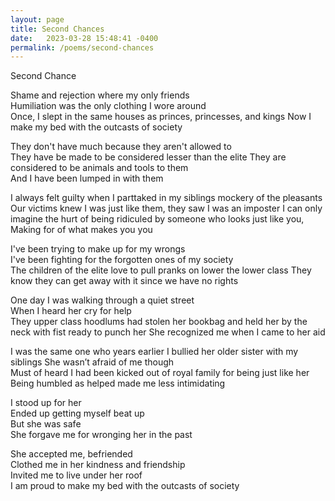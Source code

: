 ```yaml
---
layout: page
title: Second Chances
date:   2023-03-28 15:48:41 -0400
permalink: /poems/second-chances
---
```


Second Chance

Shame and rejection where my only friends  
Humiliation was the only clothing I wore around   
Once, I slept in the same houses as princes,   princesses, and kings
Now I make my bed with the outcasts of society  
  
They don't have much because they aren't allowed to  
They have be made to be considered lesser than the   elite
They are considered to be animals and tools to them  
And I have been lumped in with them  
  
I always felt guilty when I parttaked in my siblings    mockery of the pleasants
Our victims knew I was just like them, they saw I was   an imposter
I can only imagine the hurt of being ridiculed by   someone who looks just like you,
Making for of what makes you you  
  
I've been trying to make up for my wrongs  
I've been fighting for the forgotten ones of my society  
The children of the elite love to pull pranks on lower   the lower class
They know they can get away with it since we have no   rights
  
One day I was walking through a quiet street  
When I heard her cry for help  
They upper class hoodlums had stolen her bookbag and   held her by the neck with fist ready to punch her
She recognized me when I came to her aid  
  
I was the same one who years earlier I bullied her   older sister with my siblings
She wasn’t afraid of me though  
Must of heard I had been kicked out of royal family   for being just like her
Being humbled as helped made me less intimidating  
  
I stood up for her  
Ended up getting myself beat up  
But she was safe  
She forgave me for wronging her in the past  
  
She accepted me, befriended  
Clothed me in her kindness and friendship  
Invited me to live under her roof  
I am proud to make my bed with the outcasts of society  